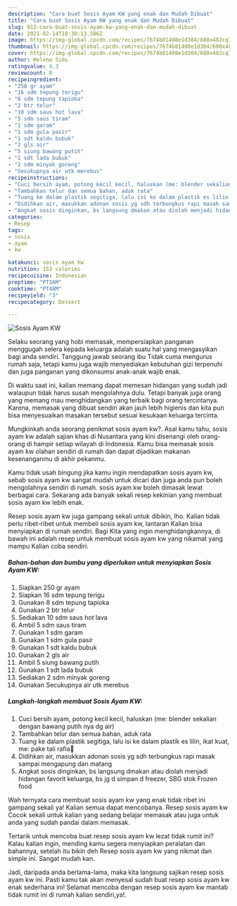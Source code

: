 ```yaml
---
description: "Cara buat Sosis Ayam KW yang enak dan Mudah Dibuat"
title: "Cara buat Sosis Ayam KW yang enak dan Mudah Dibuat"
slug: 912-cara-buat-sosis-ayam-kw-yang-enak-dan-mudah-dibuat
date: 2021-02-14T18:30:13.506Z
image: https://img-global.cpcdn.com/recipes/7674b81408e1d304/680x482cq70/sosis-ayam-kw-foto-resep-utama.jpg
thumbnail: https://img-global.cpcdn.com/recipes/7674b81408e1d304/680x482cq70/sosis-ayam-kw-foto-resep-utama.jpg
cover: https://img-global.cpcdn.com/recipes/7674b81408e1d304/680x482cq70/sosis-ayam-kw-foto-resep-utama.jpg
author: Helena Sims
ratingvalue: 4.3
reviewcount: 8
recipeingredient:
- "250 gr ayam"
- "16 sdm tepung terigu"
- "8 sdm tepung tapioka"
- "2 btr telur"
- "10 sdm saus hot lava"
- "5 sdm saus tiram"
- "1 sdm garam"
- "1 sdm gula pasir"
- "1 sdt kaldu bubuk"
- "2 gls air"
- "5 siung bawang putih"
- "1 sdt lada bubuk"
- "2 sdm minyak goreng"
- "Secukupnya air utk merebus"
recipeinstructions:
- "Cuci bersih ayam, potong kecil kecil, haluskan (me: blender sekalian dengan bawang putih nya dg air)"
- "Tambahkan telur dan semua bahan, aduk rata"
- "Tuang ke dalam plastik segitiga, lalu isi ke dalam plastik es lilin, ikat kuat, me: pake tali rafia🤭"
- "Didihkan air, masukkan adonan sosis yg sdh terbungkus rapi masak sampai mengapung dan matang"
- "Angkat sosis dinginkan, bs langsung dmakan atau diolah menjadi hidangan favorit keluarga, bs jg d simpan d freezer, SBG stok Frozen food"
categories:
- Resep
tags:
- sosis
- ayam
- kw

katakunci: sosis ayam kw 
nutrition: 153 calories
recipecuisine: Indonesian
preptime: "PT16M"
cooktime: "PT48M"
recipeyield: "3"
recipecategory: Dessert

---
```



![Sosis Ayam KW](https://img-global.cpcdn.com/recipes/7674b81408e1d304/680x482cq70/sosis-ayam-kw-foto-resep-utama.jpg)

Selaku seorang yang hobi memasak, mempersiapkan panganan menggugah selera kepada keluarga adalah suatu hal yang mengasyikan bagi anda sendiri. Tanggung jawab seorang ibu Tidak cuma mengurus rumah saja, tetapi kamu juga wajib menyediakan kebutuhan gizi terpenuhi dan juga panganan yang dikonsumsi anak-anak wajib enak.

Di waktu  saat ini, kalian memang dapat memesan hidangan yang sudah jadi walaupun tidak harus susah mengolahnya dulu. Tetapi banyak juga orang yang memang mau menghidangkan yang terbaik bagi orang tercintanya. Karena, memasak yang dibuat sendiri akan jauh lebih higienis dan kita pun bisa menyesuaikan masakan tersebut sesuai kesukaan keluarga tercinta. 



Mungkinkah anda seorang penikmat sosis ayam kw?. Asal kamu tahu, sosis ayam kw adalah sajian khas di Nusantara yang kini disenangi oleh orang-orang di hampir setiap wilayah di Indonesia. Kamu bisa memasak sosis ayam kw olahan sendiri di rumah dan dapat dijadikan makanan kesenanganmu di akhir pekanmu.

Kamu tidak usah bingung jika kamu ingin mendapatkan sosis ayam kw, sebab sosis ayam kw sangat mudah untuk dicari dan juga anda pun boleh mengolahnya sendiri di rumah. sosis ayam kw boleh dimasak lewat berbagai cara. Sekarang ada banyak sekali resep kekinian yang membuat sosis ayam kw lebih enak.

Resep sosis ayam kw juga gampang sekali untuk dibikin, lho. Kalian tidak perlu ribet-ribet untuk membeli sosis ayam kw, lantaran Kalian bisa menyiapkan di rumah sendiri. Bagi Kita yang ingin menghidangkannya, di bawah ini adalah resep untuk membuat sosis ayam kw yang nikamat yang mampu Kalian coba sendiri.

<!--inarticleads1-->

##### Bahan-bahan dan bumbu yang diperlukan untuk menyiapkan Sosis Ayam KW:

1. Siapkan 250 gr ayam
1. Siapkan 16 sdm tepung terigu
1. Gunakan 8 sdm tepung tapioka
1. Gunakan 2 btr telur
1. Sediakan 10 sdm saus hot lava
1. Ambil 5 sdm saus tiram
1. Gunakan 1 sdm garam
1. Gunakan 1 sdm gula pasir
1. Gunakan 1 sdt kaldu bubuk
1. Gunakan 2 gls air
1. Ambil 5 siung bawang putih
1. Gunakan 1 sdt lada bubuk
1. Sediakan 2 sdm minyak goreng
1. Gunakan Secukupnya air utk merebus




<!--inarticleads2-->

##### Langkah-langkah membuat Sosis Ayam KW:

1. Cuci bersih ayam, potong kecil kecil, haluskan (me: blender sekalian dengan bawang putih nya dg air)
1. Tambahkan telur dan semua bahan, aduk rata
1. Tuang ke dalam plastik segitiga, lalu isi ke dalam plastik es lilin, ikat kuat, me: pake tali rafia🤭
1. Didihkan air, masukkan adonan sosis yg sdh terbungkus rapi masak sampai mengapung dan matang
1. Angkat sosis dinginkan, bs langsung dmakan atau diolah menjadi hidangan favorit keluarga, bs jg d simpan d freezer, SBG stok Frozen food




Wah ternyata cara membuat sosis ayam kw yang enak tidak ribet ini gampang sekali ya! Kalian semua dapat mencobanya. Resep sosis ayam kw Cocok sekali untuk kalian yang sedang belajar memasak atau juga untuk anda yang sudah pandai dalam memasak.

Tertarik untuk mencoba buat resep sosis ayam kw lezat tidak rumit ini? Kalau kalian ingin, mending kamu segera menyiapkan peralatan dan bahannya, setelah itu bikin deh Resep sosis ayam kw yang nikmat dan simple ini. Sangat mudah kan. 

Jadi, daripada anda berlama-lama, maka kita langsung sajikan resep sosis ayam kw ini. Pasti kamu tak akan menyesal sudah buat resep sosis ayam kw enak sederhana ini! Selamat mencoba dengan resep sosis ayam kw mantab tidak rumit ini di rumah kalian sendiri,ya!.


